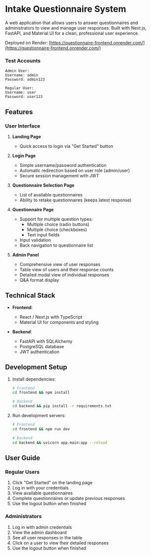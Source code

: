 # Intake Questionnaire System

A  web application that allows users to answer questionnaires and administrators to view and manage user responses. Built with Next.js, FastAPI, and Material UI for a clean, professional user experience.

Deployed on Render: [https://questionnaire-frontend.onrender.com/](https://questionnaire-frontend.onrender.com/)

### Test Accounts
```
Admin User:
Username: admin
Password: admin123

Regular User:
Username: user
Password: user123
```

## Features

### User Interface

1. **Landing Page**
   - Quick access to login via "Get Started" button

2. **Login Page**
   - Simple username/password authentication
   - Automatic redirection based on user role (admin/user)
   - Secure session management with JWT

3. **Questionnaire Selection Page**
   - List of available questionnaires
   - Ability to retake questionnaires (keeps latest response)

4. **Questionnaire Page**
   - Support for multiple question types:
     - Multiple choice (radio buttons)
     - Multiple choice (checkboxes)
     - Text input fields
   - Input validation
   - Back navigation to questionnaire list

5. **Admin Panel**
   - Comprehensive view of user responses
   - Table view of users and their response counts
   - Detailed modal view of individual responses
   - Q&A format display

## Technical Stack

- **Frontend**: 
  - React / Next.js with TypeScript
  - Material UI for components and styling

- **Backend**: 
  - FastAPI with SQLAlchemy
  - PostgreSQL database
  - JWT authentication

## Development Setup

1. Install dependencies:
   ```bash
   # Frontend
   cd frontend && npm install
   
   # Backend
   cd backend && pip install -r requirements.txt
   ```

2. Run development servers:
   ```bash
   # Frontend
   cd frontend && npm run dev

   # Backend
   cd backend && uvicorn app.main:app --reload
   ```

## User Guide

### Regular Users
1. Click "Get Started" on the landing page
2. Log in with your credentials
3. View available questionnaires
4. Complete questionnaires or update previous responses
5. Use the logout button when finished

### Administrators
1. Log in with admin credentials
2. View the admin dashboard
3. See all user responses in the table
4. Click on a user to view their detailed responses
5. Use the logout button when finished



